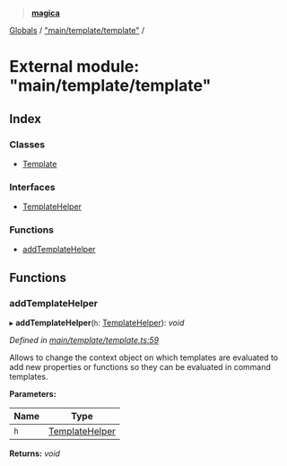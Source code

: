 > **[magica](../README.md)**

[Globals](../README.md) / ["main/template/template"](_main_template_template_.md) /

# External module: "main/template/template"

## Index

### Classes

* [Template](../classes/_main_template_template_.template.md)

### Interfaces

* [TemplateHelper](../interfaces/_main_template_template_.templatehelper.md)

### Functions

* [addTemplateHelper](_main_template_template_.md#addtemplatehelper)

## Functions

###  addTemplateHelper

▸ **addTemplateHelper**(`h`: [TemplateHelper](../interfaces/_main_template_template_.templatehelper.md)): *void*

*Defined in [main/template/template.ts:59](https://github.com/cancerberoSgx/magica/blob/94e3b58/src/main/template/template.ts#L59)*

Allows to change the context object on which templates are evaluated to add new properties or functions
so they can be evaluated in command templates.

**Parameters:**

Name | Type |
------ | ------ |
`h` | [TemplateHelper](../interfaces/_main_template_template_.templatehelper.md) |

**Returns:** *void*